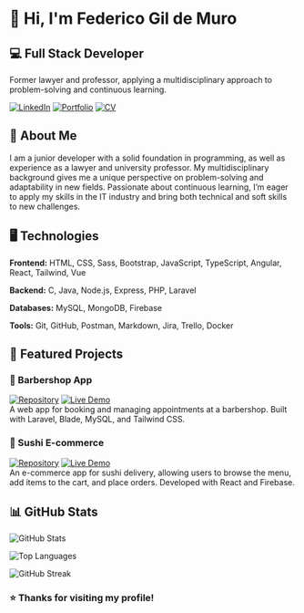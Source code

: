 # 👋 Hi, I'm Federico Gil de Muro

## 💻 Full Stack Developer

Former lawyer and professor, applying a multidisciplinary approach to problem-solving and continuous learning.

[![LinkedIn](https://img.shields.io/badge/LinkedIn-blue?style=flat)](https://linkedin.com/in/federicogildemuro)
[![Portfolio](https://img.shields.io/badge/Portfolio-black?style=flat)](https://federico-gil-de-muro-portfolio.vercel.app)
[![CV](https://img.shields.io/badge/CV-PDF-red?style=flat)](https://federico-gil-de-muro-portfolio.vercel.app/cv-federico-gil-de-muro.pdf)

## 💼 About Me

I am a junior developer with a solid foundation in programming, as well as experience as a lawyer and university professor. My multidisciplinary background gives me a unique perspective on problem-solving and adaptability in new fields. Passionate about continuous learning, I’m eager to apply my skills in the IT industry and bring both technical and soft skills to new challenges.

## 🖥 Technologies

**Frontend:** HTML, CSS, Sass, Bootstrap, JavaScript, TypeScript, Angular, React, Tailwind, Vue

**Backend:** C, Java, Node.js, Express, PHP, Laravel

**Databases:** MySQL, MongoDB, Firebase

**Tools:** Git, GitHub, Postman, Markdown, Jira, Trello, Docker

## 🚀 Featured Projects

### 🧔 Barbershop App
[![Repository](https://img.shields.io/badge/Repository-000?style=flat)](https://github.com/federicogildemuro/dartom)
[![Live Demo](https://img.shields.io/badge/Live%20Demo-28a745?style=flat)](https://dartom.onrender.com)  
A web app for booking and managing appointments at a barbershop. Built with Laravel, Blade, MySQL, and Tailwind CSS.

### 🍣 Sushi E-commerce
[![Repository](https://img.shields.io/badge/Repository-000?style=flat)](https://github.com/federicogildemuro/kyo-sushi)
[![Live Demo](https://img.shields.io/badge/Live%20Demo-28a745?style=flat)](https://kyo-sushi.netlify.app)  
An e-commerce app for sushi delivery, allowing users to browse the menu, add items to the cart, and place orders. Developed with React and Firebase.

## 📊 GitHub Stats

![GitHub Stats](https://github-readme-stats.vercel.app/api?username=federicogildemuro&show_icons=true&theme=radical)

![Top Languages](https://github-readme-stats.vercel.app/api/top-langs/?username=federicogildemuro&layout=compact&theme=radical)

![GitHub Streak](https://github-readme-streak-stats.herokuapp.com/?user=federicogildemuro&theme=radical)

### ⭐ Thanks for visiting my profile!
